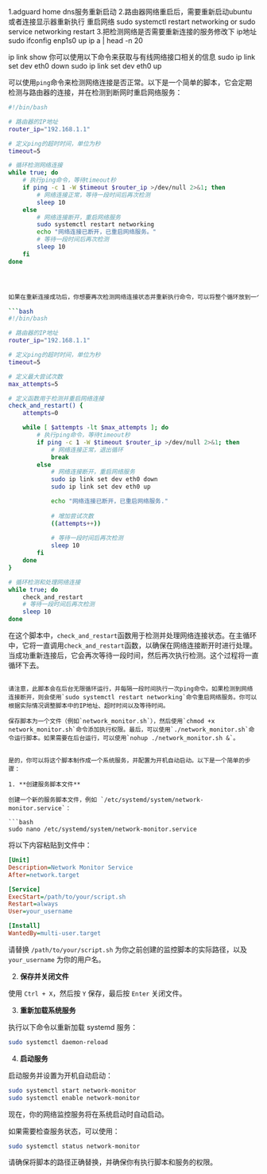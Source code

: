 1.adguard home dns服务重新启动
2.路由器网络重启后，需要重新启动ubuntu 或者连接显示器重新执行 重启网络 sudo systemctl restart networking  or sudo service networking restart
3.把检测网络是否需要重新连接的服务修改下 ip地址
sudo ifconfig enp1s0 up
ip a | head -n 20

ip link show
你可以使用以下命令来获取与有线网络接口相关的信息
sudo ip link set dev eth0 down
sudo ip link set dev eth0 up

可以使用`ping`命令来检测网络连接是否正常。以下是一个简单的脚本，它会定期检测与路由器的连接，并在检测到断网时重启网络服务：

```bash
#!/bin/bash

# 路由器的IP地址
router_ip="192.168.1.1"

# 定义ping的超时时间，单位为秒
timeout=5

# 循环检测网络连接
while true; do
    # 执行ping命令，等待timeout秒
    if ping -c 1 -W $timeout $router_ip >/dev/null 2>&1; then
        # 网络连接正常，等待一段时间后再次检测
        sleep 10
    else
        # 网络连接断开，重启网络服务
        sudo systemctl restart networking
        echo "网络连接已断开，已重启网络服务。"
        # 等待一段时间后再次检测
        sleep 10
    fi
done




如果在重新连接成功后，你想要再次检测网络连接状态并重新执行命令，可以将整个循环放到一个函数中，并在成功重连后调用该函数。以下是一个修改后的脚本，以包含一个函数，并在成功重连后调用该函数：

```bash
#!/bin/bash

# 路由器的IP地址
router_ip="192.168.1.1"

# 定义ping的超时时间，单位为秒
timeout=5

# 定义最大尝试次数
max_attempts=5

# 定义函数用于检测并重启网络连接
check_and_restart() {
    attempts=0

    while [ $attempts -lt $max_attempts ]; do
        # 执行ping命令，等待timeout秒
        if ping -c 1 -W $timeout $router_ip >/dev/null 2>&1; then
            # 网络连接正常，退出循环
            break
        else
            # 网络连接断开，重启网络服务
            sudo ip link set dev eth0 down
            sudo ip link set dev eth0 up

            echo "网络连接已断开，已重启网络服务."
            
            # 增加尝试次数
            ((attempts++))
            
            # 等待一段时间后再次检测
            sleep 10
        fi
    done
}

# 循环检测和处理网络连接
while true; do
    check_and_restart
    # 等待一段时间后再次检测
    sleep 10
done
```

在这个脚本中，`check_and_restart`函数用于检测并处理网络连接状态。在主循环中，它将一直调用`check_and_restart`函数，以确保在网络连接断开时进行处理。当成功重新连接后，它会再次等待一段时间，然后再次执行检测。这个过程将一直循环下去。
```

请注意，此脚本会在后台无限循环运行，并每隔一段时间执行一次ping命令。如果检测到网络连接断开，则会使用`sudo systemctl restart networking`命令重启网络服务。你可以根据实际情况调整脚本中的IP地址、超时时间以及等待时间。

保存脚本为一个文件（例如`network_monitor.sh`），然后使用`chmod +x network_monitor.sh`命令添加执行权限。最后，可以使用`./network_monitor.sh`命令运行脚本。如果需要在后台运行，可以使用`nohup ./network_monitor.sh &`。


是的，你可以将这个脚本制作成一个系统服务，并配置为开机自动启动。以下是一个简单的步骤：

1. **创建服务脚本文件**

创建一个新的服务脚本文件，例如 `/etc/systemd/system/network-monitor.service`：

```bash
sudo nano /etc/systemd/system/network-monitor.service
```

将以下内容粘贴到文件中：

```ini
[Unit]
Description=Network Monitor Service
After=network.target

[Service]
ExecStart=/path/to/your/script.sh
Restart=always
User=your_username

[Install]
WantedBy=multi-user.target
```

请替换 `/path/to/your/script.sh` 为你之前创建的监控脚本的实际路径，以及 `your_username` 为你的用户名。

2. **保存并关闭文件**

使用 `Ctrl + X`，然后按 `Y` 保存，最后按 `Enter` 关闭文件。

3. **重新加载系统服务**

执行以下命令以重新加载 systemd 服务：

```bash
sudo systemctl daemon-reload
```

4. **启动服务**

启动服务并设置为开机自动启动：

```bash
sudo systemctl start network-monitor
sudo systemctl enable network-monitor
```

现在，你的网络监控服务将在系统启动时自动启动。

如果需要检查服务状态，可以使用：

```bash
sudo systemctl status network-monitor
```

请确保将脚本的路径正确替换，并确保你有执行脚本和服务的权限。
